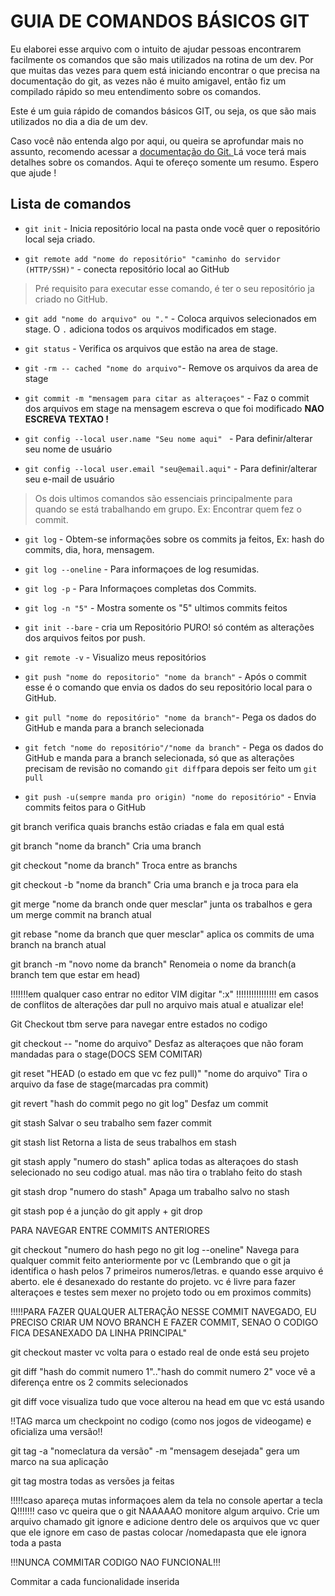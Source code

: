 # GUIA DE COMANDOS BÁSICOS GIT

Eu elaborei esse arquivo com o intuito de ajudar pessoas encontrarem facilmente os comandos que são mais utilizados na rotina de um dev. Por que muitas das vezes para quem está iniciando encontrar o que precisa na documentação do git, as vezes não é muito amigavel, então fiz um compilado rápido so meu entendimento sobre os comandos.

Este é um guia rápido de comandos básicos GIT, ou seja, os que são mais utilizados no dia a dia de um dev.

 Caso você não entenda algo por aqui, ou queira se aprofundar mais no assunto, recomendo acessar a <a href= "https://git-scm.com/doc">documentação do Git. </a> Lá voce terá mais detalhes sobre os comandos. Aqui te ofereço somente um resumo. Espero que ajude !

## Lista de comandos

* ```git init``` - Inicia repositório local na pasta onde você quer o repositório local seja criado.

* ```git remote add "nome do repositório" "caminho do servidor (HTTP/SSH)"``` - conecta repositório local ao GitHub
> Pré requisito para executar esse comando, é ter o seu repositório ja criado no GitHub.

* ```git add "nome do arquivo" ou "."``` - Coloca arquivos selecionados em stage. O ```.``` adiciona todos os arquivos modificados em stage.

* ```git status``` - Verifica os arquivos que estão na area de stage.
* ```git -rm -- cached "nome do arquivo"```- Remove os arquivos da area de stage
* ```git commit -m "mensagem para citar as alteraçoes"``` - Faz o commit dos arquivos em stage na mensagem escreva o que foi modificado <b>NAO ESCREVA TEXTAO !</b>
* ```git config --local user.name "Seu nome aqui" ``` - Para definir/alterar seu nome de usuário
* ```git config --local user.email "seu@email.aqui"``` - Para definir/alterar seu e-mail de usuário
> Os dois ultimos comandos são essenciais principalmente para quando se está trabalhando em grupo. Ex: Encontrar quem fez o commit.

* ```git log``` - Obtem-se informações sobre os commits ja feitos, Ex: hash do commits, dia, hora, mensagem.
* ```git log --oneline``` -  Para informaçoes  de log resumidas.
* ```git log -p``` - Para Informaçoes completas dos Commits.
* ```git log -n "5"``` - Mostra somente os "5" ultimos commits feitos
* ```git init --bare``` - cria um Repositório PURO! só contém as alterações dos arquivos feitos por push.
* ```git remote -v``` - Visualizo meus repositórios 
* ```git push "nome do repositorio" "nome da branch"``` - Após o commit esse é o comando que envia os dados do seu repositório local para o GitHub.
* ```git pull "nome do repositório" "nome da branch"```- Pega os dados do GitHub e manda para a branch selecionada

* ```git fetch "nome do repositório"/"nome da branch"``` - Pega os dados do GitHub e manda para a branch selecionada, só que as alterações precisam de revisão no comando ```git diff```para depois ser feito um ```git pull```

* ```git push -u(sempre manda pro origin) "nome do repositório"``` - Envia commits feitos para o GitHub

git branch								     verifica quais branchs estão criadas e fala em qual está

git branch "nome da branch"                                                  Cria uma branch

git checkout "nome da branch"						     Troca entre as branchs

git checkout -b "nome da branch"					     Cria uma branch e ja troca para ela

git merge "nome da branch onde quer mesclar"				     junta os trabalhos e gera um merge commit na branch atual

git rebase "nome da branch que quer mesclar"				     aplica os commits de uma branch na branch atual

git branch -m "novo nome da branch"                                       Renomeia o nome da branch(a branch tem que estar em head)


!!!!!!!em qualquer caso entrar no editor VIM digitar ":x" !!!!!!!!!!!!!!!!
em casos de conflitos de alterações dar pull no arquivo mais atual e atualizar ele!

Git Checkout tbm serve para navegar entre estados no codigo

git checkout -- "nome do arquivo"					     Desfaz as alteraçoes que não foram mandadas para o stage(DOCS SEM COMITAR)

git reset "HEAD (o estado em que vc fez pull)" "nome do arquivo"             Tira o arquivo da fase de stage(marcadas pra commit)

git revert "hash do commit pego no git log"                                  Desfaz um commit

git stash								     Salvar o seu trabalho sem fazer commit

git stash list								     Retorna a lista de seus trabalhos em stash

git stash apply "numero do stash"                                            aplica todas as alteraçoes do stash selecionado no seu codigo atual. mas não tira o trablaho feito do stash

git stash drop "numero do stash"                                             Apaga um trabalho salvo no stash

git stash pop							             é a junção do git apply + git drop	

PARA NAVEGAR ENTRE COMMITS ANTERIORES


git checkout "numero do hash pego no git log --oneline"                     Navega para qualquer commit feito anteriormente por vc
(Lembrando que o git ja identifica o hash pelos 7 primeiros numeros/letras. 
e quando esse arquivo é aberto. ele é desanexado do restante do projeto. 
vc é livre para fazer alteraçoes e testes sem mexer no projeto todo ou em proximos commits)

!!!!!PARA FAZER QUALQUER ALTERAÇÃO NESSE COMMIT NAVEGADO, EU PRECISO CRIAR UM NOVO BRANCH E FAZER COMMIT, SENAO O CODIGO FICA DESANEXADO DA LINHA PRINCIPAL"

git checkout master 							    vc volta para o estado real de onde está seu projeto

git diff "hash do commit numero 1".."hash do commit numero 2"		    voce vê a diferença entre os 2 commits selecionados 

git diff								    voce visualiza tudo que voce alterou na head em que vc está usando


!!TAG marca um checkpoint no codigo (como nos jogos de videogame) e oficializa uma versão!!

git tag -a "nomeclatura da versão" -m "mensagem desejada"		    gera um marco na sua aplicação

git tag 								    mostra todas as versões ja feitas
			    
!!!!!caso apareça mutas informaçoes alem da tela no console apertar a tecla Q!!!!!!!
caso vc  queira que o git NAAAAAO monitore algum arquivo. Crie um arquivo chamado git ignore e adicione dentro dele os arquivos que vc quer que ele ignore
em caso de pastas colocar /nomedapasta que ele ignora toda a pasta

!!!NUNCA COMMITAR CODIGO NAO FUNCIONAL!!!

Commitar a cada funcionalidade inserida
